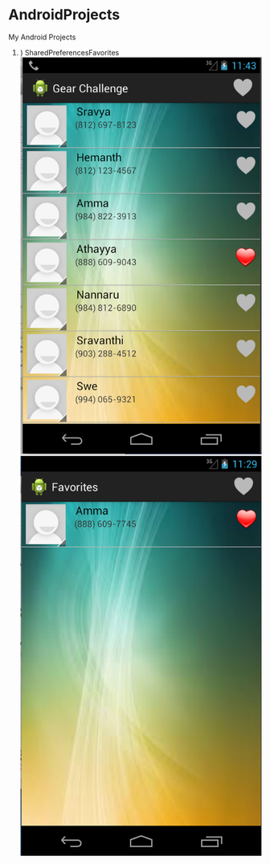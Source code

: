 AndroidProjects
===============

My Android Projects

1. ) SharedPreferencesFavorites
![contacts.png](https://github.com/Sravyadara/AndroidProjects/blob/master/SharedPreferencesFavorites/contacts.png)
![fav.png](https://github.com/Sravyadara/AndroidProjects/blob/master/SharedPreferencesFavorites/fav.png)

